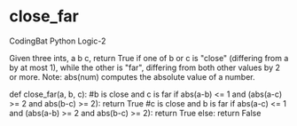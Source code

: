 # close_far
CodingBat Python Logic-2

Given three ints, a b c, return True if one of b or c is "close" (differing from a by at most 1), while the other is "far", differing from both other values by 2 or more. Note: abs(num) computes the absolute value of a number.

def close_far(a, b, c):
  #b is close and c is far
  if abs(a-b) <= 1 and (abs(a-c) >= 2 and abs(b-c) >= 2):
    return True
  #c is close and b is far
  if abs(a-c) <= 1 and (abs(a-b) >= 2 and abs(b-c) >= 2):
    return True
  else:
    return False
